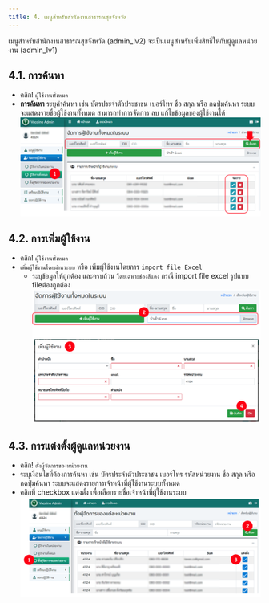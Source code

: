 ```yaml
---
title: 4. เมนูสำหรับสำนักงานสาธารณสุขจังหวัด
---
```


เมนูสำหรับสำนักงานสาธารณสุขจังหวัด (admin_lv2) จะเป็นเมนูสำหรับเพิ่มสิทธิ์ให้กับผู้ดูแลหน่วยงาน (admin_lv1)

## 4.1. การค้นหา
- คลิก! `ผู้ใช้งานทั้งหมด`
- **การค้นหา** ระบุคำค้นหา เช่น บัตรประจำตัวประชาชน เบอร์โทร ชื่อ สกุล หรือ กดปุ่มค้นหา ระบบจะแสดงรายชื่อผู้ใช้งานทั้งหมด สามารถทำการจัดการ ลบ แก้ไขข้อมูลของผู้ใช้งานได้
![](./img/admin-ssj-menu_1.png)

## 4.2. การเพิ่มผู้ใช้งาน
- คลิก! `ผู้ใช้งานทั้งหมด`
- `เพิ่มผู้ใช้งานโดยผ่านระบบ` หรือ เพิ่มผู้ใช้งานโดยการ `import file Excel`
  - ระบุข้อมูลให้ถูกต้อง และครบถ้วน `โดยเฉพาะช่องสีแดง` กรณี import file excel รูปแบบ fileต้องถูกต้อง
![](./img/admin-ssj-menu_2.png)

## 4.3. การแต่งตั้งผู้ดูแลหน่วยงาน
- คลิก! `ตั้งผู้จัดการของหน่วยงาน`
- ระบุเงื่อนไขที่ต้องการค้นหา เช่น บัตรประจำตัวประชาชน เบอร์โทร รหัสหน่วยงาน ชื่อ สกุล หรือ กดปุ่มค้นหา ระบบจะแสดงรายการเจ้าหน้าที่ผู้ใช้งานระบบทั้งหมด
- คลิกที่ checkbox แต่งตั้ง เพื่อเลือกรายชื่อเจ้าหน้าที่ผู้ใช้งานระบบ
![](./img/admin-ssj-menu_3.png)
